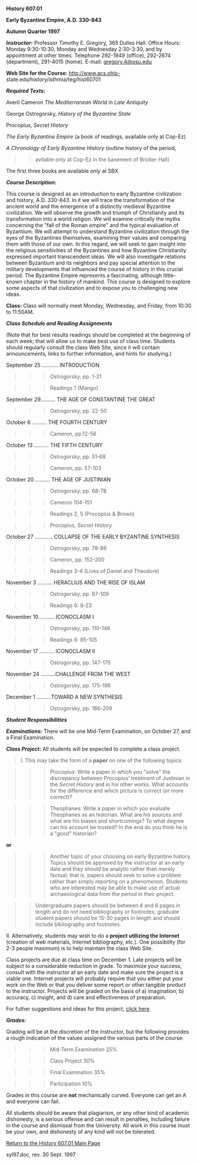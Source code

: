 

**History 607.01**

**Early Byzantine Empire, A.D. 330-843**

**Autumn Quarter 1997**

**_Instructor:_** Professor Timothy E. Gregory, 365 Dulles Hall. Office Hours:
Monday 9:30-10:30, Monday and Wednesday 2:30-3:30, and by appointment at other
times. Telephone 292-1949 (office), 292-2674 (department), 291-4015 (home).
E-mail: [gregory.4@osu.edu](mailto:gregory.4@osu.edu)

**Web Site for the Course:** http://www.acs.ohio-
state.edu/history/isthmia/teg/hist60701

**_Required Texts:_**

Averil Cameron _The Mediterranean World in Late Antiquity_

George Ostrogorsky, _History of the Byzantine State_

Procopius, _Secret History_

_The Early Byzantine Empire_ (a book of readings, available only at Cop-Ez)

_A Chronology of Early Byzantine History_ (outline history of the period,

> > avilable only at Cop-Ez in the basement of Bricker Hall)

The first three books are available _only_ at SBX.

**_Course Description:_**

This course is designed as an introduction to early Byzantine civilization and
history, A.D. 330-843. In it we will trace the transformation of the ancient
world and the emergence of a distinctly medieval Byzantine civilization. We
will observe the growth and triumph of Christianity and its transformation
into a world religion. We will examine critically the myths concerning the
"fall of the Roman empire" and the typical evaluation of Byzantium. We will
attempt to understand Byzantine civilization through the eyes of the
Byzantines themselves, examining their values and comparing them with those of
our own. In this regard, we will seek to gain insight into the religious
sensitivities of the Byzantines and how Byzantine Christianity expressed
important transcendent ideas. We will also investigate relations between
Byzantium and its neighbors and pay special attention to the military
developments that influenced the course of history in this crucial period. The
Byzantine Empire represents a fascinating, although little-known chapter in
the history of mankind. This course is designed to explore some aspects of
that civilization and to expose you to challenging new ideas.

**Class:** Class will normally meet Monday, Wednesday, and Friday, from 10:30
to 11:50AM.



**_Class Schedule and Reading Assignments_**



(Note that for best results readings should be completed at the beginning of
each week; that will allow us to make best use of class time. Students should
regularly consult the class Web Site, since it will contain announcements,
links to further information, and hints for studying.)

September 25 ........... INTRODUCTION

> > > Ostrogorsky, pp. 1-21

> > > Readings 1 (Mango)

September 29.......... THE AGE OF CONSTANTINE THE GREAT

> > > Ostrogorsky, pp. 22-50

October 6 .......... THE FOURTH CENTURY

> > > Cameron, pp.12-56

October 13 .......... THE FIFTH CENTURY

> > > Ostrogorsky, pp. 51-68

>>>

>>> Cameron, pp. 57-103

October 20 .......... THE AGE OF JUSTINIAN

> > > Ostrogorsky, pp. 68-78

>>>

>>> Cameron 104-151

>>>

>>> Readings 2, 5 (Procopius & Brown)

>>>

>>> Procopius, _Secret History_

October 27 ............ COLLAPSE OF THE EARLY BYZANTINE SYNTHESIS

> > > Ostrogorsky, pp. 78-86

>>>

>>> Cameron, pp. 152-200

>>>

>>> Readings 3-4 (Lives of Daniel and Theodore)

November 3 .......... HERACLIUS AND THE RISE OF ISLAM

> > > Ostrogorsky, pp. 87-109

>>>

>>> Readings 6: 8-23

November 10........... ICONOCLASM I

> > > Ostrogorsky, pp. 110-146

>>>

>>> Readings 6: 85-105

November 17 .......... ICONOCLASM II

> > > Ostrogorsky, pp. 147-175

November 24 ..........CHALLENGE FROM THE WEST

> > > Ostrogorsky, pp. 175-186

December 1 ..........TOWARD A NEW SYNTHESIS

> > > Ostrogorsky, pp. 186-209

**_Student Responsibilities_**

**_Examinations:_** There will be one Mid-Term Examination, on October 27, and
a Final Examination.

**_Class Project:_** All students will be expected to complete a class
project.

> I. This may take the form of a **paper** on one of the following topics:

> > > Procopius: Write a paper in which you "solve" the discrepancy between
Procopius' treatment of Justinian in the _Secret History_ and in his other
works. What accounts for the difference and which picture is correct (or more
correct)?

> > > Theophanes: Write a paper in which you evaluate Theophanes as an
historian. What are his sources and what are his biases and shortcomings? To
what degree can his account be trusted? In the end do you think he is a "good"
historian?

**or**

> > > Another topic of your choosing on early Byzantine history. Topics should
be approved by the instructor at an early date and they should be analytic
rather than merely factual; that is, papers should seek to solve a problem
rather than simply reporting on a phenomenon. Students who are interested may
be able to make use of actual archaeological data from the period in their
project.

>>

>> Undergraduate papers should be between 4 and 8 pages in length and do not
need bibliography or footnotes; graduate student papers should be 15-30 pages
in length and should include bibliography and footnotes.

II. Alternatively, students may wish to do a **project utilizing the
Internet** (creation of web materials, Internet bibliography, etc.). One
possibility (for 2-3 people maximum) is to help maintain the class Web Site.

Class projects are due at class time on December 1. Late projects will be
subject to a considerable reduction in grade. To maximize your success,
consult with the instructor at an early date and make sure the project is a
viable one. Internet projects will probably require that you either put your
work on the Web or that you deliver some report or other tangible product to
the instructor. Projects will be graded on the basis of a) imagination, b)
accuracy, c) insight, and d) care and effectiveness of preparation.

For futher suggestions and ideas for this project, [click here](paper.htm).

**_Grades:_**

Grading will be at the discretion of the instructor, but the following
provides a rough indication of the values assigned the various parts of the
course:

> > > Mid-Term Examination 25%

>>>

>>> Class Project 30%

>>>

>>> Final Examination 35%

>>>

>>> Participation 10%

Grades in this course are **not** mechanically curved. Everyone can get an A
and everyone can fail.

All students should be aware that plagiarism, or any other kind of academic
dishonesty, is a serious offense and can result in penalties, including
failure in the course and dismissal from the University. All work in this
course must be your own, and dishonesty of any kind will not be tolerated.

[Return to the History 607.01 Main Page](index)



syl97.doc, rev. 30 Sept. 1997

